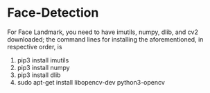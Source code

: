 # Face-Detection

For Face Landmark, you need to have imutils, numpy, dlib, and cv2 downloaded; the command lines for installing the aforementioned, in respective order, is
1. pip3 install imutils
2. pip3 install numpy
3. pip3 install dlib
4. sudo apt-get install libopencv-dev python3-opencv



